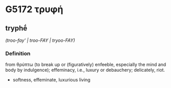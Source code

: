 # G5172 τρυφή

## tryphḗ

_(troo-fay' | troo-FAY | tryoo-FAY)_

### Definition

from θρύπτω (to break up or (figuratively) enfeeble, especially the mind and body by indulgence); effeminacy, i.e., luxury or debauchery; delicately, riot.

- softness, effeminate, luxurious living

